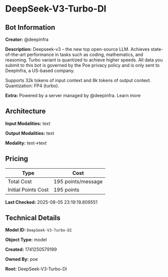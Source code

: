 # DeepSeek-V3-Turbo-DI

## Bot Information

**Creator:** @deepinfra

**Description:** Deepseek-v3 – the new top open-source LLM. Achieves state-of-the-art performance in tasks such as coding, mathematics, and reasoning. Turbo variant is quantized to achieve higher speeds. All data you submit to this bot is governed by the Poe privacy policy and is only sent to DeepInfra, a US-based company.

Supports 32k tokens of input context and 8k tokens of output context. Quantization: FP4 (turbo).

**Extra:** Powered by a server managed by @deepinfra. Learn more


## Architecture

**Input Modalities:** text

**Output Modalities:** text

**Modality:** text->text


## Pricing

| Type | Cost |
|------|------|
| Total Cost | 195 points/message |
| Initial Points Cost | 195 points |

**Last Checked:** 2025-08-05 23:19:19.809551


## Technical Details

**Model ID:** `DeepSeek-V3-Turbo-DI`

**Object Type:** model

**Created:** 1741250579199

**Owned By:** poe

**Root:** DeepSeek-V3-Turbo-DI
